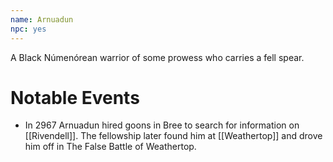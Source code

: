 ```yaml
---
name: Arnuadun
npc: yes
---
```


A Black Númenórean warrior of some prowess who carries a fell spear.

# Notable Events
* In 2967 Arnuadun hired goons in Bree to search for information on [[Rivendell]]. The fellowship later found him at [[Weathertop]] and drove him off in The False Battle of Weathertop.